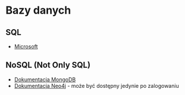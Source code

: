 # Bazy danych

## SQL

* [Microsoft](https://docs.microsoft.com/en-us/sql/)

## NoSQL (Not Only SQL)

* [Dokumentacja MongoDB](https://docs.mongodb.com/)
* [Dokumentacja Neo4j](https://neo4j.com/sandbox-v2/?ref=product) - może być dostępny jedynie po zalogowaniu
